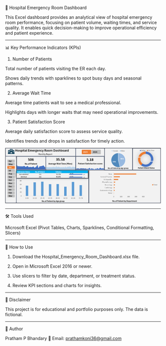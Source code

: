 🏥 Hospital Emergency Room Dashboard

This Excel dashboard provides an analytical view of hospital emergency room performance, focusing on patient volume, waiting times, and service quality. It enables quick decision-making to improve operational efficiency and patient experience.


---

📊 Key Performance Indicators (KPIs)

1. Number of Patients

Total number of patients visiting the ER each day.

Shows daily trends with sparklines to spot busy days and seasonal patterns.



2. Average Wait Time

Average time patients wait to see a medical professional.

Highlights days with longer waits that may need operational improvements.



3. Patient Satisfaction Score

Average daily satisfaction score to assess service quality.

Identifies trends and drops in satisfaction for timely action.



![image alt](https://github.com/PRATHAMPBHANDARY/Hospital-Emergency-Room-Dashboard-/blob/0f368897cfc729d2f5d0fbeab5f291d577a76134/Screenshot%202025-08-16%20193859.png)

---

🛠 Tools Used

Microsoft Excel (Pivot Tables, Charts, Sparklines, Conditional Formatting, Slicers)



---

🚀 How to Use

1. Download the Hospital_Emergency_Room_Dashboard.xlsx file.


2. Open in Microsoft Excel 2016 or newer.


3. Use slicers to filter by date, department, or treatment status.


4. Review KPI sections and charts for insights.




---

📄 Disclaimer

This project is for educational and portfolio purposes only. The data is fictional.


---

👤 Author

Pratham P Bhandary
📧 Email: prathamkoni36@gmail.com

